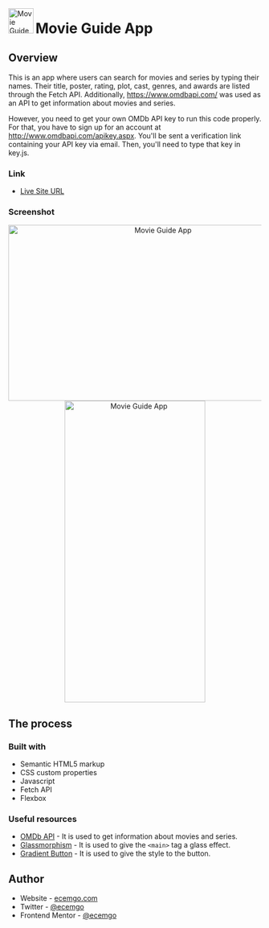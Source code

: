 <div align="left">
<img src="https://user-images.githubusercontent.com/13468728/222971073-bcb3e603-5596-4d4b-9cd4-b192b94c20be.png" title="Movie Guide App" alt="Movie Guide App" width="50" height="50"/> <span style="font-size: 2em; font-weight: bold;">Movie Guide App</span>
</div>

## Overview

This is an app where users can search for movies and series by typing their names. Their title, poster, rating, plot, cast, genres, and awards are listed through the Fetch API. Additionally, https://www.omdbapi.com/ was used as an API to get information about movies and series.

However, you need to get your own OMDb API key to run this code properly. For that, you have to sign up for an account at http://www.omdbapi.com/apikey.aspx. You'll be sent a verification link containing your API key via email. Then, you'll need to type that key in key.js.

### Link

- [Live Site URL](https://ecemgo-movie-guide-app.netlify.app)

### Screenshot

<div align="center">
<img src="https://user-images.githubusercontent.com/13468728/222970944-c6b899a9-68dc-48fa-b237-f14714648cfa.jpg" title="Movie Guide App" alt="Movie Guide App" width="600" height="350"/>
<img src="https://user-images.githubusercontent.com/13468728/222970948-a0598984-963b-4aea-97b2-c26cea4fa2ea.jpg" title="Movie Guide App" alt="Movie Guide App" width="280" height="600"/>
</div>

## The process

### Built with

- Semantic HTML5 markup
- CSS custom properties
- Javascript
- Fetch API
- Flexbox

### Useful resources

- [OMDb API](https://www.omdbapi.com/) - It is used to get information about movies and series.
- [Glassmorphism](https://www.toptal.com/developers/css3maker/examples/border-glass-ui) - It is used to give the `<main>` tag a glass effect.
- [Gradient Button](https://gradientbuttons.colorion.co/) - It is used to give the style to the button.

## Author

- Website - [ecemgo.com](https://www.ecemgo.com/)
- Twitter - [@ecemgo](https://twitter.com/ecemgo)
- Frontend Mentor - [@ecemgo](https://www.frontendmentor.io/profile/ecemgo)
